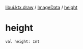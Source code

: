 [libui.ktx.draw](../index.md) / [ImageData](index.md) / [height](./height.md)

# height

`val height: Int`